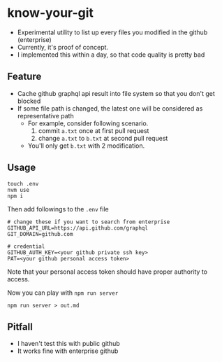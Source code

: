 # know-your-git

- Experimental utility to list up every files you modified in the github (enterprise)
- Currently, it's proof of concept.
- I implemented this within a day, so that code quality is pretty bad

## Feature

- Cache github graphql api result into file system so that you don't get blocked
- If some file path is changed, the latest one will be considered as representative path
  - For example, consider following scenario.
    1. commit `a.txt` once at first pull request
    2. change `a.txt` to `b.txt` at second pull request
  - You'll only get `b.txt` with 2 modification.

## Usage

```
touch .env
nvm use
npm i
```

Then add followings to the `.env` file

```
# change these if you want to search from enterprise
GITHUB_API_URL=https://api.github.com/graphql
GIT_DOMAIN=github.com

# credential
GITHUB_AUTH_KEY=<your github private ssh key>
PAT=<your github personal access token>
```

Note that your personal access token should have proper authority to access.

Now you can play with `npm run server`

```
npm run server > out.md
```

## Pitfall

- I haven't test this with public github
- It works fine with enterprise github
